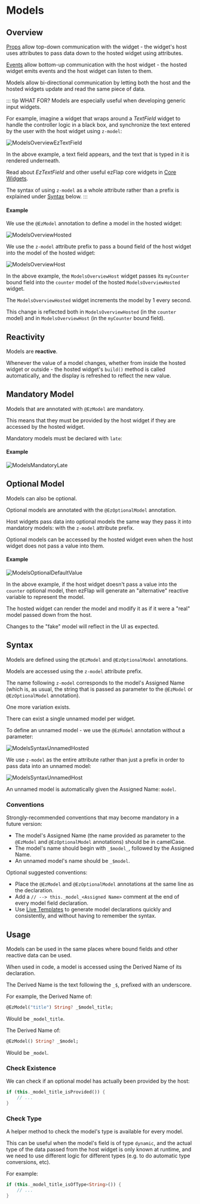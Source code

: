 
# Models

## Overview
[Props](/deep-dive/props/props.html) allow top-down communication with the widget - the widget's host uses attributes to pass
data down to the hosted widget using attributes.

[Events](/deep-dive/events/events.html) allow bottom-up communication with the host widget - the hosted widget emits events and the
host widget can listen to them.

Models allow bi-directional communication by letting both the host and the hosted widgets update and read the same
piece of data.

::: tip WHAT FOR?
Models are especially useful when developing generic input widgets.

For example, imagine a widget that wraps around a _TextField_ widget to handle the controller logic in a black box, and
synchronize the text entered by the user with the host widget using `z-model`:

![ModelsOverviewEzTextField](./assets/ModelsOverviewEzTextField.png)

In the above example, a text field appears, and the text that is typed in it is rendered underneath.

Read about _EzTextField_ and other useful ezFlap core widgets in [Core Widgets](/deep-dive/core-widgets/core-widgets.html).

The syntax of using `z-model` as a whole attribute rather than a prefix is explained under [Syntax](#syntax) below.
:::

#### Example
We use the `@EzModel` annotation to define a model in the hosted widget:

![ModelsOverviewHosted](./assets/ModelsOverviewHosted.png)

We use the `z-model` attribute prefix to pass a bound field of the host widget into the model of the hosted widget:

![ModelsOverviewHost](./assets/ModelsOverviewHost.png)

In the above example, the `ModelsOverviewHost` widget passes its `myCounter` bound field into the `counter` model of
the hosted `ModelsOverviewHosted` widget.

The `ModelsOverviewHosted` widget increments the model by 1 every second.

This change is reflected both in `ModelsOverviewHosted` (in the `counter` model) and in `ModelsOverviewHost` (in the
`myCounter` bound field).


## Reactivity
Models are **reactive**.

Whenever the value of a model changes, whether from inside the hosted widget or outside - the hosted widget's `build()`
method is called automatically, and the display is refreshed to reflect the new value.


## Mandatory Model
Models that are annotated with `@EzModel` are mandatory.

This means that they must be provided by the host widget if they are accessed by the hosted widget.

Mandatory models must be declared with `late`:

#### Example
![ModelsMandatoryLate](./assets/ModelsMandatoryLate.png) 


## Optional Model
Models can also be optional.

Optional models are annotated with the `@EzOptionalModel` annotation.

Host widgets pass data into optional models the same way they pass it into mandatory models: with the `z-model`
attribute prefix.

Optional models can be accessed by the hosted widget even when the host widget does not pass a value into them.

#### Example
![ModelsOptionalDefaultValue](./assets/ModelsOptionalDefaultValue.png)

In the above example, if the host widget doesn't pass a value into the `counter` optional model, then ezFlap will
generate an "alternative" reactive variable to represent the model.

The hosted widget can render the model and modify it as if it were a "real" model passed down from the host.

Changes to the "fake" model will reflect in the UI as expected.


## Syntax
Models are defined using the `@EzModel` and `@EzOptionalModel` annotations.

Models are accessed using the `z-model` attribute prefix.

The name following `z-model` corresponds to the model's Assigned Name (which is, as usual, the string that is passed
as parameter to the `@EzModel` or `@EzOptionalModel` annotation).

One more variation exists.

There can exist a single unnamed model per widget.

To define an unnamed model - we use the `@EzModel` annotation without a parameter:

![ModelsSyntaxUnnamedHosted](./assets/ModelsSyntaxUnnamedHosted.png)

We use `z-model` as the entire attribute rather than just a prefix in order to pass data into an unnamed model: 

![ModelsSyntaxUnnamedHost](./assets/ModelsSyntaxUnnamedHost.png)

An unnamed model is automatically given the Assigned Name: `model`.


### Conventions
Strongly-recommended conventions that may become mandatory in a future version:
 * The model's Assigned Name (the name provided as parameter to the `@EzModel` and `@EzOptionalModel` annotations)
   should be in camelCase.
 * The model's name should begin with `_$model_`, followed by the Assigned Name.
 * An unnamed model's name should be `_$model`.

Optional suggested conventions:
 * Place the `@EzModel` and `@EzOptionalModel` annotations at the same line as the declaration.
 * Add a `// --> this._model_<Assigned Name>` comment at the end of every model field declaration.
 * Use [Live Templates](/tooling/live-templates/live-templates.html) to generate model declarations quickly and
   consistently, and without having to remember the syntax.


## Usage
Models can be used in the same places where bound fields and other reactive data can be used.

When used in code, a model is accessed using the Derived Name of its declaration.

The Derived Name is the text following the `_$`, prefixed with an underscore.

For example, the Derived Name of:
```dart
@EzModel("title") String? _$model_title;
```

Would be `_model_title`.

The Derived Name of:
```dart
@EzModel() String? _$model;
```

Would be `_model`.


### Check Existence
We can check if an optional model has actually been provided by the host:
```dart
if (this._model_title_isProvided()) {
    // ...
}
```


### Check Type
A helper method to check the model's type is available for every model.

This can be useful when the model's field is of type `dynamic`, and the actual type of the data passed from the host
widget is only known at runtime, and we need to use different logic for different types (e.g. to do automatic type
conversions, etc).

For example:
```dart
if (this._model_title_isOfType<String>()) {
    // ...
}
```